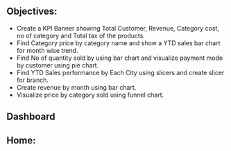 ## Objectives:
- Create a KPI Banner showing Total Customer, Revenue, Category cost, no of category and Total tax of the products.
- Find Category price by category name and show a YTD sales bar chart for month wise trend.
- Find No of quantity sold by using bar chart and visualize payment mode by customer using pie chart.
- Find YTD Sales performance by Each City using slicers and create slicer for branch.
- Create revenue by month using bar chart.
- Visualize price by category sold using funnel chart.
## Dashboard
## Home:
